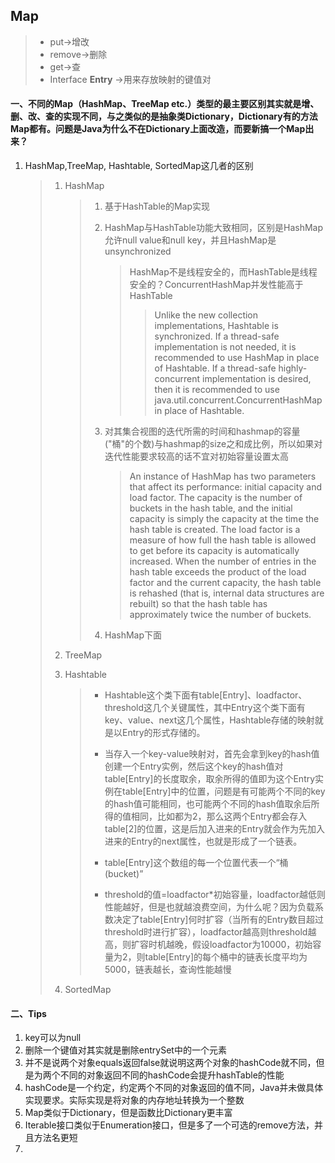 ## Map

> * put->增改
> * remove->删除
> * get->查
> * Interface **Entry** ->用来存放映射的键值对



#### 一、不同的Map（HashMap、TreeMap etc.）类型的最主要区别其实就是增、删、改、查的实现不同，与之类似的是抽象类Dictionary，Dictionary有的方法Map都有。问题是Java为什么不在Dictionary上面改造，而要新搞一个Map出来？

1. HashMap,TreeMap, Hashtable, SortedMap这几者的区别

   > 1. HashMap
   >
   >    > 1. 基于HashTable的Map实现
   >    >
   >    > 2. HashMap与HashTable功能大致相同，区别是HashMap允许null value和null key，并且HashMap是unsynchronized
   >    >
   >    >    > HashMap不是线程安全的，而HashTable是线程安全的？ConcurrentHashMap并发性能高于HashTable
   >    >    >
   >    >    > > Unlike the new collection implementations, Hashtable is synchronized. If a thread-safe implementation is not needed, it is recommended to use HashMap in place of Hashtable. If a thread-safe highly-concurrent implementation is desired, then it is recommended to use java.util.concurrent.ConcurrentHashMap in place of Hashtable.
   >    >
   >    > 3. 对其集合视图的迭代所需的时间和hashmap的容量("桶"的个数)与hashmap的size之和成比例，所以如果对迭代性能要求较高的话不宜对初始容量设置太高
   >    >
   >    >    > An instance of HashMap has two parameters that affect its performance: initial capacity and load factor. The capacity is the number of buckets in the hash table, and the initial capacity is simply the capacity at the time the hash table is created. The load factor is a measure of how full the hash table is allowed to get before its capacity is automatically increased. When the number of entries in the hash table exceeds the product of the load factor and the current capacity, the hash table is rehashed (that is, internal data structures are rebuilt) so that the hash table has approximately twice the number of buckets.
   >    >    
   >    > 4. HashMap下面
   >
   > 2. TreeMap
   >
   > 3. Hashtable
   >
   >    > * Hashtable这个类下面有table[Entry]、loadfactor、threshold这几个关键属性，其中Entry这个类下面有key、value、next这几个属性，Hashtable存储的映射就是以Entry的形式存储的。
   >    >
   >    > * 当存入一个key-value映射对，首先会拿到key的hash值创建一个Entry实例，然后这个key的hash值对table[Entry]的长度取余，取余所得的值即为这个Entry实例在table[Entry]中的位置，问题是有可能两个不同的key的hash值可能相同，也可能两个不同的hash值取余后所得的值相同，比如都为2，那么这两个Entry都会存入table[2]的位置，这是后加入进来的Entry就会作为先加入进来的Entry的next属性，也就是形成了一个链表。
   >    > * table[Entry]这个数组的每一个位置代表一个“桶(bucket)”
   >    > * threshold的值=loadfactor*初始容量，loadfactor越低则性能越好，但是也就越浪费空间，为什么呢？因为负载系数决定了table[Entry]何时扩容（当所有的Entry数目超过threshold时进行扩容），loadfactor越高则threshold越高，则扩容时机越晚，假设loadfactor为10000，初始容量为2，则table[Entry]的每个桶中的链表长度平均为5000，链表越长，查询性能越慢
   >
   > 4. SortedMap

#### 二、Tips

1. key可以为null
2. 删除一个键值对其实就是删除entrySet中的一个元素
3. 并不是说两个对象equals返回false就说明这两个对象的hashCode就不同，但是为两个不同的对象返回不同的hashCode会提升hashTable的性能
4. hashCode是一个约定，约定两个不同的对象返回的值不同，Java并未做具体实现要求。实际实现是将对象的内存地址转换为一个整数
5. Map类似于Dictionary，但是函数比Dictionary更丰富
6. Iterable接口类似于Enumeration接口，但是多了一个可选的remove方法，并且方法名更短
7. 

